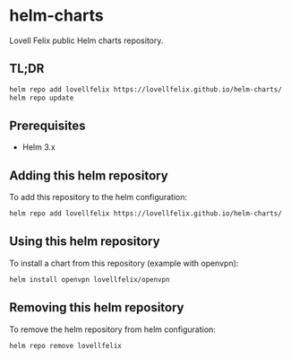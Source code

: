 # helm-charts
Lovell Felix public Helm charts repository.

## TL;DR

```bash
helm repo add lovellfelix https://lovellfelix.github.io/helm-charts/
helm repo update
```

## Prerequisites

- Helm 3.x

## Adding this helm repository

To add this repository to the helm configuration:

```bash
helm repo add lovellfelix https://lovellfelix.github.io/helm-charts/
```

## Using this helm repository

To install a chart from this repository (example with openvpn):

```bash
helm install openvpn lovellfelix/openvpn
```

## Removing this helm repository

To remove the helm repository from helm configuration:

```bash
helm repo remove lovellfelix
```
